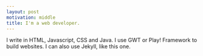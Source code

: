 ```yaml
---
layout: post
motivation: middle 
title: I'm a web developer.
---
```

I write in HTML, Javascript, CSS and Java. I use GWT or Play! Framework to build websites. I can also use Jekyll, like this one.